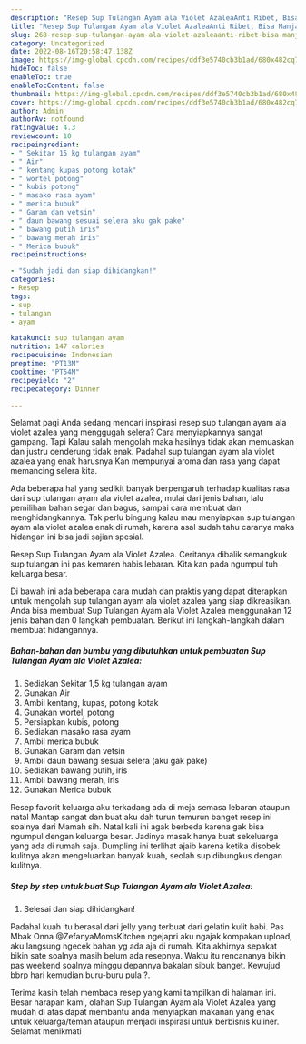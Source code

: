 ```yaml
---
description: "Resep Sup Tulangan Ayam ala Violet AzaleaAnti Ribet, Bisa Manjain Lidah"
title: "Resep Sup Tulangan Ayam ala Violet AzaleaAnti Ribet, Bisa Manjain Lidah"
slug: 268-resep-sup-tulangan-ayam-ala-violet-azaleaanti-ribet-bisa-manjain-lidah
category: Uncategorized
date: 2022-08-16T20:58:47.138Z
image: https://img-global.cpcdn.com/recipes/ddf3e5740cb3b1ad/680x482cq70/sup-tulangan-ayam-ala-violet-azalea-foto-resep-utama.jpg
hideToc: false
enableToc: true
enableTocContent: false
thumbnail: https://img-global.cpcdn.com/recipes/ddf3e5740cb3b1ad/680x482cq70/sup-tulangan-ayam-ala-violet-azalea-foto-resep-utama.jpg
cover: https://img-global.cpcdn.com/recipes/ddf3e5740cb3b1ad/680x482cq70/sup-tulangan-ayam-ala-violet-azalea-foto-resep-utama.jpg
author: Admin
authorAv: notfound
ratingvalue: 4.3
reviewcount: 10
recipeingredient:
- " Sekitar 15 kg tulangan ayam"
- " Air"
- " kentang kupas potong kotak"
- " wortel potong"
- " kubis potong"
- " masako rasa ayam"
- " merica bubuk"
- " Garam dan vetsin"
- " daun bawang sesuai selera aku gak pake"
- " bawang putih iris"
- " bawang merah iris"
- " Merica bubuk"
recipeinstructions:

- "Sudah jadi dan siap dihidangkan!"
categories:
- Resep
tags:
- sup
- tulangan
- ayam

katakunci: sup tulangan ayam 
nutrition: 147 calories
recipecuisine: Indonesian
preptime: "PT13M"
cooktime: "PT54M"
recipeyield: "2"
recipecategory: Dinner

---
```



Selamat pagi Anda sedang mencari inspirasi resep sup tulangan ayam ala violet azalea yang menggugah selera? Cara menyiapkannya sangat gampang. Tapi Kalau salah mengolah maka hasilnya tidak akan memuaskan dan justru cenderung tidak enak. Padahal sup tulangan ayam ala violet azalea yang enak harusnya Kan mempunyai aroma dan rasa yang dapat memancing selera kita.


Ada beberapa hal yang sedikit banyak berpengaruh terhadap kualitas rasa dari sup tulangan ayam ala violet azalea, mulai dari jenis bahan, lalu pemilihan bahan segar dan bagus, sampai cara membuat dan menghidangkannya. Tak perlu bingung kalau mau menyiapkan sup tulangan ayam ala violet azalea enak di rumah, karena asal sudah tahu caranya maka hidangan ini bisa jadi sajian spesial.

Resep Sup Tulangan Ayam ala Violet Azalea. Ceritanya dibalik semangkuk sup tulangan ini pas kemaren habis lebaran. Kita kan pada ngumpul tuh keluarga besar.


Di bawah ini ada beberapa cara mudah dan praktis yang dapat diterapkan untuk mengolah sup tulangan ayam ala violet azalea yang siap dikreasikan. Anda bisa membuat Sup Tulangan Ayam ala Violet Azalea menggunakan 12 jenis bahan dan 0 langkah pembuatan. Berikut ini langkah-langkah dalam membuat hidangannya.

<!--inarticleads1-->

##### Bahan-bahan dan bumbu yang dibutuhkan untuk pembuatan Sup Tulangan Ayam ala Violet Azalea:

1. Sediakan  Sekitar 1,5 kg tulangan ayam
1. Gunakan  Air
1. Ambil  kentang, kupas, potong kotak
1. Gunakan  wortel, potong
1. Persiapkan  kubis, potong
1. Sediakan  masako rasa ayam
1. Ambil  merica bubuk
1. Gunakan  Garam dan vetsin
1. Ambil  daun bawang sesuai selera (aku gak pake)
1. Sediakan  bawang putih, iris
1. Ambil  bawang merah, iris
1. Gunakan  Merica bubuk


Resep favorit keluarga aku terkadang ada di meja semasa lebaran ataupun natal Mantap sangat dan buat aku dah turun temurun banget resep ini soalnya dari Mamah sih. Natal kali ini agak berbeda karena gak bisa ngumpul dengan keluarga besar. Jadinya masak hanya buat sekeluarga yang ada di rumah saja. Dumpling ini terlihat ajaib karena ketika disobek kulitnya akan mengeluarkan banyak kuah, seolah sup dibungkus dengan kulitnya. 

<!--inarticleads2-->

##### Step by step untuk buat Sup Tulangan Ayam ala Violet Azalea:


1. Selesai dan siap dihidangkan!

Padahal kuah itu berasal dari jelly yang terbuat dari gelatin kulit babi. Pas Mbak Onna @ZefanyaMomsKitchen ngejapri aku ngajak kompakan upload, aku langsung ngecek bahan yg ada aja di rumah. Kita akhirnya sepakat bikin sate soalnya masih belum ada resepnya. Waktu itu rencananya bikin pas weekend soalnya minggu depannya bakalan sibuk banget. Kewujud bbrp hari kemudian buru-buru pula ?. 

Terima kasih telah membaca resep yang kami tampilkan di halaman ini. Besar harapan kami, olahan Sup Tulangan Ayam ala Violet Azalea yang mudah di atas dapat membantu anda menyiapkan makanan yang enak untuk keluarga/teman ataupun menjadi inspirasi untuk berbisnis kuliner. Selamat menikmati
